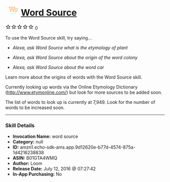 # &nbsp;<img src="skill_icon" alt="Word Source icon" width="36"> [Word Source](http://alexa.amazon.com/#skills/amzn1.echo-sdk-ams.app.9d12620e-b77d-4574-875a-1d4216238838)
![0 stars](../../images/ic_star_border_black_18dp_1x.png)![0 stars](../../images/ic_star_border_black_18dp_1x.png)![0 stars](../../images/ic_star_border_black_18dp_1x.png)![0 stars](../../images/ic_star_border_black_18dp_1x.png)![0 stars](../../images/ic_star_border_black_18dp_1x.png) 0

To use the Word Source skill, try saying...

* *Alexa, ask Word Source what is the etymology of plant*

* *Alexa, ask Word Source about the origin of the word colony*

* *Alexa, ask Word Source about the word car*

Learn more about the origins of words with the Word Source skill.

Currently looking up words via the Online Etymology Dictionary (http://www.etymonline.com/) but look for more sources to be added soon.

The list of words to look up is currently at 7,949. Look for the number of words to be increased soon.

***

### Skill Details

* **Invocation Name:** word source
* **Category:** null
* **ID:** amzn1.echo-sdk-ams.app.9d12620e-b77d-4574-875a-1d4216238838
* **ASIN:** B01GTA4WMQ
* **Author:** Loom
* **Release Date:** July 12, 2016 @ 07:27:42
* **In-App Purchasing:** No

